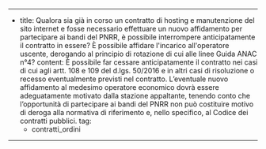 ---
  - title: Qualora sia già in corso un contratto di hosting e manutenzione del sito internet e fosse necessario effettuare un nuovo affidamento per partecipare ai bandi del PNRR, è possibile interrompere anticipatamente il contratto in essere? È possibile affidare l'incarico all'operatore uscente, derogando al principio di rotazione di cui alle linee Guida ANAC n°4?
    content: È possibile far cessare anticipatamente il contratto nei casi di cui agli artt. 108 e 109 del d.lgs. 50/2016 e in altri casi di risoluzione o recesso eventualmente previsti nel contratto. L’eventuale nuovo affidamento al medesimo operatore economico dovrà essere adeguatamente motivato dalla stazione appaltante, tenendo conto che l’opportunità di partecipare ai bandi del PNRR non può costituire motivo di deroga alla normativa di riferimento e, nello specifico, al Codice dei contratti pubblici.
    tag:
      - contratti_ordini
---